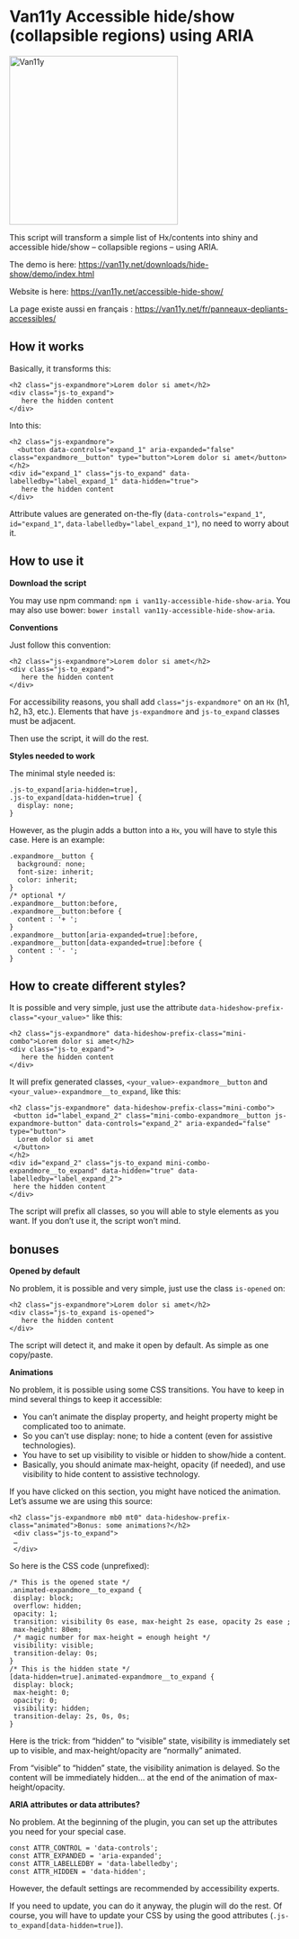 # Van11y Accessible hide/show (collapsible regions) using ARIA

<img src="https://van11y.net/layout/images/logo-van11y.svg" alt="Van11y" width="300" />

This script will transform a simple list of Hx/contents into shiny and accessible hide/show – collapsible regions – using ARIA.

The demo is here: https://van11y.net/downloads/hide-show/demo/index.html

Website is here: https://van11y.net/accessible-hide-show/

La page existe aussi en français : https://van11y.net/fr/panneaux-depliants-accessibles/

## How it works

Basically, it transforms this:
```
<h2 class="js-expandmore">Lorem dolor si amet</h2>
<div class="js-to_expand">
   here the hidden content
</div>
```
Into this:
```
<h2 class="js-expandmore">
  <button data-controls="expand_1" aria-expanded="false" class="expandmore__button" type="button">Lorem dolor si amet</button>
</h2>
<div id="expand_1" class="js-to_expand" data-labelledby="label_expand_1" data-hidden="true">
   here the hidden content
</div>
```
Attribute values are generated on-the-fly (```data-controls="expand_1"```, ```id="expand_1"```, ```data-labelledby="label_expand_1"```), no need to worry about it.

## How to use it

__Download the script__

You may use npm command: ```npm i van11y-accessible-hide-show-aria```.
You may also use bower: ```bower install van11y-accessible-hide-show-aria```.

__Conventions__

Just follow this convention:
```
<h2 class="js-expandmore">Lorem dolor si amet</h2>
<div class="js-to_expand">
   here the hidden content
</div>
```
For accessibility reasons, you shall add ```class="js-expandmore"``` on an ```Hx``` (h1, h2, h3, etc.).
Elements that have ```js-expandmore``` and ```js-to_expand``` classes must be adjacent.

Then use the script, it will do the rest.

__Styles needed to work__

The minimal style needed is:
```
.js-to_expand[aria-hidden=true],
.js-to_expand[data-hidden=true] {
  display: none;
}
```
However, as the plugin adds a button into a ```Hx```, you will have to style this case. Here is an example:
```
.expandmore__button {
  background: none;
  font-size: inherit;
  color: inherit;
}
/* optional */
.expandmore__button:before,
.expandmore__button:before {
  content : '+ ';
}
.expandmore__button[aria-expanded=true]:before,
.expandmore__button[data-expanded=true]:before {
  content : '- ';
}
```

## How to create different styles?

It is possible and very simple, just use the attribute ```data-hideshow-prefix-class="<your_value>"``` like this:
```
<h2 class="js-expandmore" data-hideshow-prefix-class="mini-combo">Lorem dolor si amet</h2>
<div class="js-to_expand">
   here the hidden content
</div>
```
It will prefix generated classes, ```<your_value>-expandmore__button``` and ```<your_value>-expandmore__to_expand```, like this:
```
<h2 class="js-expandmore" data-hideshow-prefix-class="mini-combo">
 <button id="label_expand_2" class="mini-combo-expandmore__button js-expandmore-button" data-controls="expand_2" aria-expanded="false" type="button">
  Lorem dolor si amet
 </button>
</h2>
<div id="expand_2" class="js-to_expand mini-combo-expandmore__to_expand" data-hidden="true" data-labelledby="label_expand_2">
 here the hidden content
</div>
```

The script will prefix all classes, so you will able to style elements as you want. If you don’t use it, the script won’t mind.

## bonuses

__Opened by default__

No problem, it is possible and very simple, just use the class ```is-opened``` on:
```
<h2 class="js-expandmore">Lorem dolor si amet</h2>
<div class="js-to_expand is-opened">
   here the hidden content
</div>
```
The script will detect it, and make it open by default. As simple as one copy/paste.

__Animations__

No problem, it is possible using some CSS transitions. You have to keep in mind several things to keep it accessible:

- You can’t animate the display property, and height property might be complicated too to animate.
- So you can’t use display: none; to hide a content (even for assistive technologies).
- You have to set up visibility to visible or hidden to show/hide a content.
- Basically, you should animate max-height, opacity (if needed), and use visibility to hide content to assistive technology.

If you have clicked on this section, you might have noticed the animation. Let’s assume we are using this source:
```
<h2 class="js-expandmore mb0 mt0" data-hideshow-prefix-class="animated">Bonus: some animations?</h2>
 <div class="js-to_expand">
 …
 </div>
```
So here is the CSS code (unprefixed):
```
/* This is the opened state */
.animated-expandmore__to_expand {
 display: block;
 overflow: hidden;
 opacity: 1;
 transition: visibility 0s ease, max-height 2s ease, opacity 2s ease ;
 max-height: 80em;
 /* magic number for max-height = enough height */
 visibility: visible;
 transition-delay: 0s;
}
/* This is the hidden state */
[data-hidden=true].animated-expandmore__to_expand {
 display: block;
 max-height: 0;
 opacity: 0;
 visibility: hidden;
 transition-delay: 2s, 0s, 0s;
}
```
Here is the trick: from “hidden” to “visible” state, visibility is immediately set up to visible, and max-height/opacity are “normally” animated.

From “visible” to “hidden” state, the visibility animation is delayed. So the content will be immediately hidden… at the end of the animation of max-height/opacity.

__ARIA attributes or data attributes?__

No problem. At the beginning of the plugin, you can set up the attributes you need for your special case.
```
const ATTR_CONTROL = 'data-controls';
const ATTR_EXPANDED = 'aria-expanded';
const ATTR_LABELLEDBY = 'data-labelledby';
const ATTR_HIDDEN = 'data-hidden';
```
However, the default settings are recommended by accessibility experts.

If you need to update, you can do it anyway, the plugin will do the rest. Of course, you will have to update your CSS by using the good attributes (```.js-to_expand[data-hidden=true]```).



